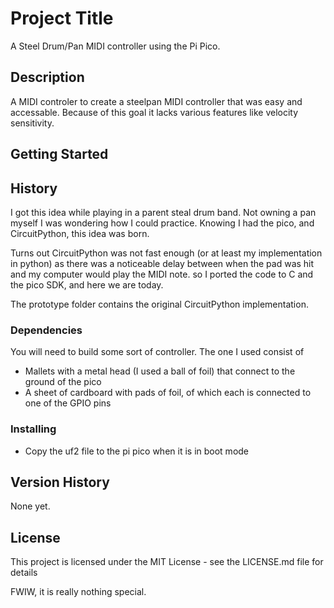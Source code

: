 # Project Title

A Steel Drum/Pan MIDI controller using the Pi Pico.

## Description

A MIDI controler to create a steelpan MIDI controller that was easy
and accessable. Because of this goal it lacks various features like
velocity sensitivity.

## Getting Started

## History

I got this idea while playing in a parent steal drum band. Not owning a pan myself I was wondering how I could practice. Knowing I had the pico, and CircuitPython, this idea was born.

Turns out CircuitPython was not fast enough (or at least my implementation in python) as there was a noticeable delay between when the pad was hit and my computer would play the MIDI note. so I ported the code to C and the pico SDK, and here we are today.

The prototype folder contains the original CircuitPython implementation.

### Dependencies

You will need to build some sort of controller. The one I used consist of
* Mallets with a metal head (I used a ball of foil) that connect to the ground of the pico
* A sheet of cardboard with pads of foil, of which each is connected to one of the GPIO pins

### Installing

* Copy the uf2 file to the pi pico when it is in boot mode


## Version History

None yet.

## License

This project is licensed under the MIT License - see the LICENSE.md file for details

FWIW, it is really nothing special.

